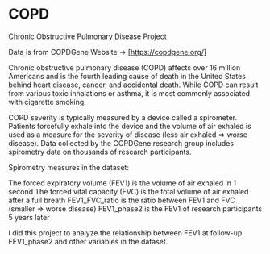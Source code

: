 # COPD
Chronic Obstructive Pulmonary Disease Project

Data is from COPDGene Website -> [https://copdgene.org/]

Chronic obstructive pulmonary disease (COPD) affects over 16 million Americans and is the fourth leading cause of death in the United States behind heart disease, cancer, and accidental death. While COPD can result from various toxic inhalations or asthma, it is most commonly associated with cigarette smoking.


COPD severity is typically measured by a device called a spirometer. Patients forcefully exhale into the device and the volume of air exhaled is used as a measure for the severity of disease (less air exhaled  ⇒  worse disease). Data collected by the COPDGene research group includes spirometry data on thousands of research participants.


Spirometry measures in the dataset:

The forced expiratory volume (FEV1) is the volume of air exhaled in 1 second
The forced vital capacity (FVC) is the total volume of air exhaled after a full breath
FEV1_FVC_ratio is the ratio between FEV1 and FVC (smaller  ⇒  worse disease)
FEV1_phase2 is the FEV1 of research participants 5 years later

I did this project to analyze the relationship between FEV1 at follow-up FEV1_phase2 and other variables in the dataset. 
